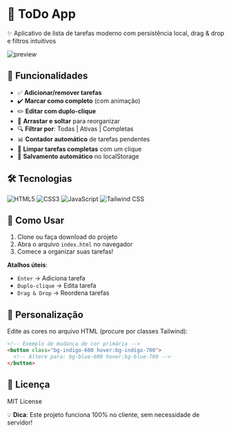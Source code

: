 # 📝 ToDo App  

✨ Aplicativo de lista de tarefas moderno com persistência local, drag & drop e filtros intuitivos  

![preview](https://via.placeholder.com/800x400/4f46e5/ffffff?text=ToDo+App+Preview)  

## 🎯 Funcionalidades  

- ✅ **Adicionar/remover tarefas**  
- ✔️ **Marcar como completo** (com animação)  
- ✏️ **Editar com duplo-clique**  
- 🔄 **Arrastar e soltar** para reorganizar  
- 🔍 **Filtrar por**: Todas | Ativas | Completas  
- 📊 **Contador automático** de tarefas pendentes  
- 🧹 **Limpar tarefas completas** com um clique  
- 💾 **Salvamento automático** no localStorage  

## 🛠️ Tecnologias  

<p align="left">
  <img src="https://img.shields.io/badge/HTML5-E34F26?style=for-the-badge&logo=html5&logoColor=white" alt="HTML5">
  <img src="https://img.shields.io/badge/CSS3-1572B6?style=for-the-badge&logo=css3&logoColor=white" alt="CSS3">
  <img src="https://img.shields.io/badge/JavaScript-F7DF1E?style=for-the-badge&logo=javascript&logoColor=black" alt="JavaScript">
  <img src="https://img.shields.io/badge/Tailwind_CSS-38B2AC?style=for-the-badge&logo=tailwind-css&logoColor=white" alt="Tailwind CSS">
</p>

## 🚀 Como Usar  

1. Clone ou faça download do projeto  
2. Abra o arquivo `index.html` no navegador  
3. Comece a organizar suas tarefas!  

**Atalhos úteis**:  
- `Enter` → Adiciona tarefa  
- `Duplo-clique` → Edita tarefa  
- `Drag & Drop` → Reordena tarefas  

## 🎨 Personalização  

Edite as cores no arquivo HTML (procure por classes Tailwind):  

```html
<!-- Exemplo de mudança de cor primária -->
<button class="bg-indigo-600 hover:bg-indigo-700"> 
  <!-- Altere para: bg-blue-600 hover:bg-blue-700 -->
</button>
```

## 📝 Licença  

MIT License


💡 **Dica**: Este projeto funciona 100% no cliente, sem necessidade de servidor!
